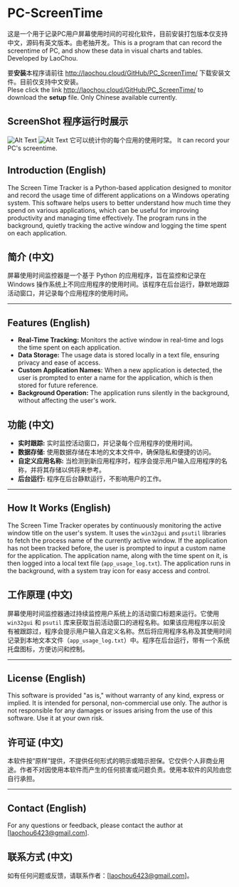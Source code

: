 # PC-ScreenTime
这是一个用于记录PC用户屏幕使用时间的可视化软件，目前安装打包版本仅支持中文，源码有英文版本。由老抽开发。This is a program that can record the screentime of PC, and show these data in visual charts and tables. Developed by LaoChou.  
  
要**安装**本程序请前往 http://laochou.cloud/GitHub/PC_ScreenTime/ 下载安装文件。目前仅支持中文安装。  
Plese click the link http://laochou.cloud/GitHub/PC_ScreenTime/ to download the **setup** file. Only Chinese available currently.
## ScreenShot 程序运行时展示
![Alt Text](http://laochou.cloud/GitHub/PC_ScreenTime/images/%E6%80%BB%E8%A7%88%E5%9B%BE%E8%A1%A8.png)
![Alt Text](http://laochou.cloud/GitHub/PC_ScreenTime/images/%E8%AF%A6%E7%BB%86%E8%A1%A8%E6%A0%BC.png)
它可以统计你的每个应用的使用时常。
It can record your PC's screentime.
## Introduction (English)
The Screen Time Tracker is a Python-based application designed to monitor and record the usage time of different applications on a Windows operating system. This software helps users to better understand how much time they spend on various applications, which can be useful for improving productivity and managing time effectively. The program runs in the background, quietly tracking the active window and logging the time spent on each application.

## 简介 (中文)
屏幕使用时间监控器是一个基于 Python 的应用程序，旨在监控和记录在 Windows 操作系统上不同应用程序的使用时间。该程序在后台运行，静默地跟踪活动窗口，并记录每个应用程序的使用时间。

---

## Features (English)
- **Real-Time Tracking:** Monitors the active window in real-time and logs the time spent on each application.
- **Data Storage:** The usage data is stored locally in a text file, ensuring privacy and ease of access.
- **Custom Application Names:** When a new application is detected, the user is prompted to enter a name for the application, which is then stored for future reference.
- **Background Operation:** The application runs silently in the background, without affecting the user's work.

## 功能 (中文)
- **实时跟踪:** 实时监控活动窗口，并记录每个应用程序的使用时间。
- **数据存储:** 使用数据存储在本地的文本文件中，确保隐私和便捷的访问。
- **自定义应用名称:** 当检测到新应用程序时，程序会提示用户输入应用程序的名称，并将其存储以供将来参考。
- **后台运行:** 程序在后台静默运行，不影响用户的工作。

---

## How It Works (English)
The Screen Time Tracker operates by continuously monitoring the active window title on the user's system. It uses the `win32gui` and `psutil` libraries to fetch the process name of the currently active window. If the application has not been tracked before, the user is prompted to input a custom name for the application. The application name, along with the time spent on it, is then logged into a local text file (`app_usage_log.txt`). The application runs in the background, with a system tray icon for easy access and control.

## 工作原理 (中文)
屏幕使用时间监控器通过持续监控用户系统上的活动窗口标题来运行。它使用 `win32gui` 和 `psutil` 库来获取当前活动窗口的进程名称。如果该应用程序以前没有被跟踪过，程序会提示用户输入自定义名称。然后将应用程序名称及其使用时间记录到本地文本文件（`app_usage_log.txt`）中。程序在后台运行，带有一个系统托盘图标，方便访问和控制。

---

## License (English)
This software is provided "as is," without warranty of any kind, express or implied. It is intended for personal, non-commercial use only. The author is not responsible for any damages or issues arising from the use of this software. Use it at your own risk.

## 许可证 (中文)
本软件按“原样”提供，不提供任何形式的明示或暗示担保。它仅供个人非商业用途。作者不对因使用本软件而产生的任何损害或问题负责。使用本软件的风险由您自行承担。

---

## Contact (English)
For any questions or feedback, please contact the author at [laochou6423@gmail.com].

## 联系方式 (中文)
如有任何问题或反馈，请联系作者：[laochou6423@gmail.com]。
